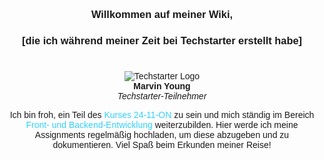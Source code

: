 <body style="font-family: Arial, sans-serif;text-align: center;">
    <p align="center">
        <h3>Willkommen auf meiner Wiki,</h3> 
        <h3>[die ich während meiner Zeit bei Techstarter erstellt habe]</h3>
        <h1></h1>
        <img style="max-width: 100%;height: auto;" src="https://techstarter.de/wp-content/uploads/2024/03/techstarter-logo.svg" alt="Techstarter Logo"></img><br>
        <strong>Marvin Young</strong><br>
        <em>Techstarter-Teilnehmer</em></p>
        Ich bin froh, ein Teil des <span style="color:#33d1ff;">Kurses 24-11-ON</span> zu sein und mich ständig im Bereich <span style="color:#33d1ff;">Front- und Backend-Entwicklung</span> weiterzubilden. Hier werde ich meine Assignments regelmäßig hochladen, um diese abzugeben und zu dokumentieren. Viel Spaß beim Erkunden meiner Reise!
    </p>
</body>

